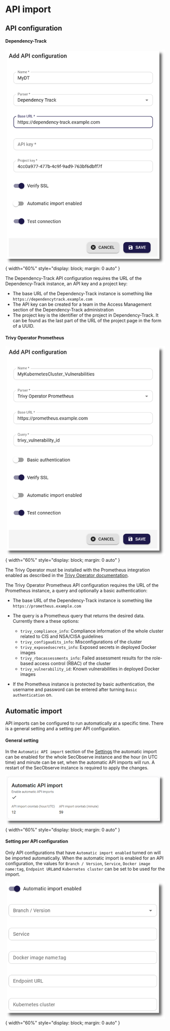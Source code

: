 # API import

## API configuration

#### Dependency-Track

![Dependency-Track API configuration](../assets/images/screenshot_api_import_dependency_track.png){ width="60%" style="display: block; margin: 0 auto" }

The Dependency-Track API configuration requires the URL of the Dependency-Track instance, an API key and a project key:

* The base URL of the Dependency-Track instance is something like `https://dependencytrack.example.com`
* The API key can be created for a team in the Access Management section of the Dependency-Track administration
* The project key is the identifier of the project in Dependency-Track. It can be found as the last part of the URL of the project page in the form of a UUID.

#### Trivy Operator Prometheus

![Trivy Operator Prometheus API configuration](../assets/images/screenshot_api_import_trivy_prometheus.png){ width="60%" style="display: block; margin: 0 auto" }

The Trivy Operator must be installed with the Prometheus integration enabled as described in the [Trivy Operator documentation](https://aquasecurity.github.io/trivy-operator/v0.22.0/tutorials/grafana-dashboard/).

The Trivy Operator Prometheus API configuration requires the URL of the Prometheus instance, a query and optionally a basic authentication:

* The base URL of the Dependency-Track instance is something like `https://prometheus.example.com`
* The query is a Prometheus query that returns the desired data. Currently there a these options:

    * `trivy_compliance_info`: Compliance information of the whole cluster related to CIS and NSA/CISA guidelines
    * `trivy_configaudits_info`: Misconfigurations of the cluster
    * `trivy_exposedsecrets_info`: Exposed secrets in deployed Docker images
    * `trivy_rbacassessments_info`: Failed assessment results for the role-based access control (RBAC) of the cluster
    * `trivy_vulnerability_id`: Known vulnerabilities in deployed Docker images

* If the Prometheus instance is protected by basic authentication, the username and password can be entered after turning `Basic authentication` on.

## Automatic import

API imports can be configured to run automatically at a specific time. There is a general setting and a setting per API configuration.

#### General setting

In the `Automatic API import` section of the [Settings](../getting_started/configuration.md#admininistration-in-secobserve) the automatic import can be enabled for the whole SecObserve instance and the hour (in UTC time) and minute can be set, when the automatic API imports will run. A restart of the SecObserve instance is required to apply the changes.

![Settings automatic API import](../assets/images/screenshot_settings_automatic_api_import.png){ width="60%" style="display: block; margin: 0 auto" }

#### Setting per API configuration

Only API configurations that have `Automatic import enabled` turned on will be imported automatically. When the automatic import is enabled for an API configuration, the values for `Branch / Version`, `Service`, `Docker image name:tag`, `Endpoint URL`and `Kubernetes cluster` can be set to be used for the import.

![Automatic API import enabled](../assets/images/screenshot_automatic_api_import_enabled.png){ width="60%" style="display: block; margin: 0 auto" }
